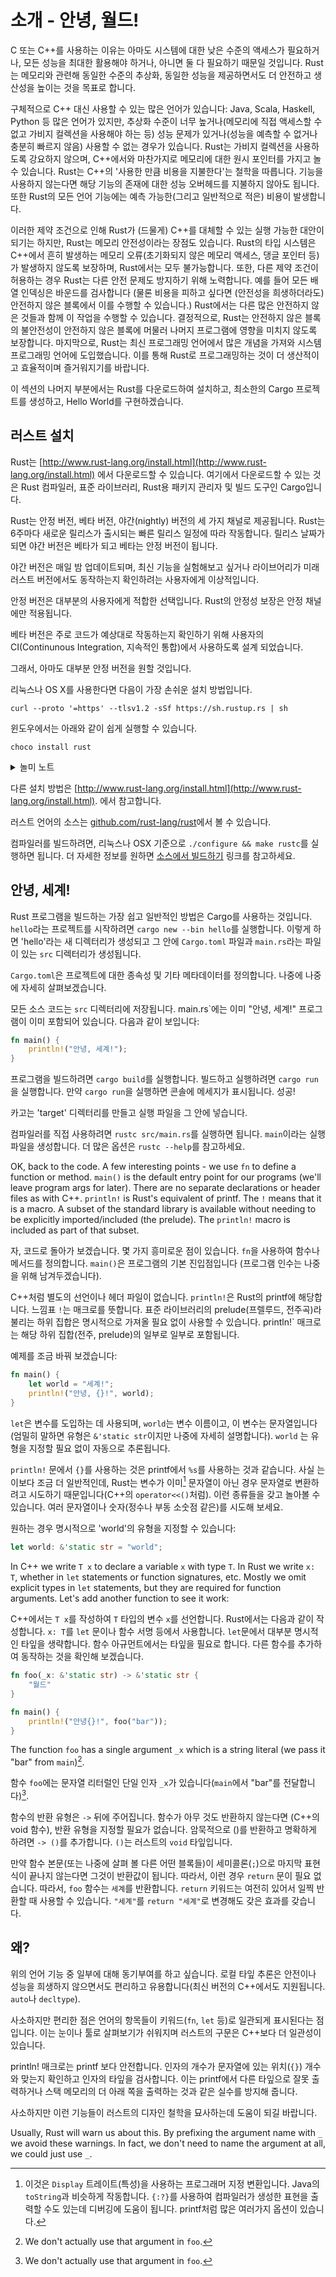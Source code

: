 # 소개 - 안녕, 월드!

C 또는 C++를 사용하는 이유는 아마도 시스템에 대한 낮은 수준의 액세스가 필요하거나, 모든 
성능을 최대한 활용해야 하거나, 아니면 둘 다 필요하기 때문일 것입니다. Rust는 메모리와 
관련해 동일한 수준의 추상화, 동일한 성능을 제공하면서도 더 안전하고 생산성을 높이는 것을 
목표로 합니다.

구체적으로 C++ 대신 사용할 수 있는 많은 언어가 있습니다: Java, Scala, Haskell, Python 등 
많은 언어가 있지만, 추상화 수준이 너무 높거나(메모리에 직접 액세스할 수 없고 가비지 
컬렉션을 사용해야 하는 등) 성능 문제가 있거나(성능을 예측할 수 없거나 충분히 빠르지 않음) 
사용할 수 없는 경우가 있습니다. Rust는 가비지 컬렉션을 사용하도록 강요하지 않으며, 
C++에서와 마찬가지로 메모리에 대한 원시 포인터를 가지고 놀 수 있습니다. Rust는 C++의 
'사용한 만큼 비용을 지불한다'는 철학을 따릅니다. 기능을 사용하지 않는다면 해당 기능의 
존재에 대한 성능 오버헤드를 지불하지 않아도 됩니다. 또한 Rust의 모든 언어 기능에는 예측 
가능한(그리고 일반적으로 적은) 비용이 발생합니다.

이러한 제약 조건으로 인해 Rust가 (드물게) C++를 대체할 수 있는 실행 가능한 대안이 되기는 
하지만, Rust는 메모리 안전성이라는 장점도 있습니다. Rust의 타입 시스템은 C++에서 흔히 
발생하는 메모리 오류(초기화되지 않은 메모리 액세스, 댕글 포인터 등)가 발생하지 않도록 
보장하며, Rust에서는 모두 불가능합니다. 또한, 다른 제약 조건이 허용하는 경우 Rust는 다른 
안전 문제도 방지하기 위해 노력합니다. 예를 들어 모든 배열 인덱싱은 바운드를 검사합니다
(물론 비용을 피하고 싶다면 (안전성을 희생하더라도) 안전하지 않은 블록에서 이를 수행할 수 
있습니다.) Rust에서는 다른 많은 안전하지 않은 것들과 함께 이 작업을 수행할 수 있습니다. 
결정적으로, Rust는 안전하지 않은 블록의 불안전성이 안전하지 않은 블록에 머물러 나머지 
프로그램에 영향을 미치지 않도록 보장합니다. 마지막으로, Rust는 최신 프로그래밍 언어에서 
많은 개념을 가져와 시스템 프로그래밍 언어에 도입했습니다. 이를 통해 Rust로 프로그래밍하는 
것이 더 생산적이고 효율적이며 즐거워지기를 바랍니다.

이 섹션의 나머지 부분에서는 Rust를 다운로드하여 설치하고, 최소한의 Cargo 프로젝트를 
생성하고, Hello World를 구현하겠습니다.

## 러스트 설치

Rust는 [http://www.rust-lang.org/install.html](http://www.rust-lang.org/install.html) 
에서 다운로드할 수 있습니다. 여기에서 다운로드할 수 있는 것은 Rust 컴파일러, 표준 
라이브러리, Rust용 패키지 관리자 및 빌드 도구인 Cargo입니다.

Rust는 안정 버전, 베타 버전, 야간(nightly) 버전의 세 가지 채널로 제공됩니다. Rust는 6주마다 
새로운 릴리스가 출시되는 빠른 릴리스 일정에 따라 작동합니다. 릴리스 날짜가 되면 야간 버전은 
베타가 되고 베타는 안정 버전이 됩니다.

야간 버전은 매일 밤 업데이트되며, 최신 기능을 실험해보고 싶거나 라이브어리가 미래 러스트 
버전에서도 동작하는지 확인하려는 사용자에게 이상적입니다.

안정 버전은 대부분의 사용자에게 적합한 선택입니다. Rust의 안정성 보장은 안정 채널에만 
적용됩니다.

베타 버전은 주로 코드가 예상대로 작동하는지 확인하기 위해 사용자의 CI(Continunous Integration, 
지속적인 통합)에서 사용하도록 설계 되었습니다.

그래서, 아마도 대부분 안정 버전을 원할 것입니다.  

리눅스나 OS X를 사용한다면 다음이 가장 손쉬운 설치 방법입니다.

```
curl --proto '=https' --tlsv1.2 -sSf https://sh.rustup.rs | sh
```

윈도우에서는 아래와 같이 쉽게 실행할 수 있습니다. 

```
choco install rust
```

<details>
<summary> 놀미 노트 </summary>
choco는 chocolatey(초코레티) 패키지 관리자를 설치해야 합니다.   
[설치법](https://www.lainyzine.com/ko/article/how-to-install-package-manager-chocolatey-on-windows-10/)
을 참고하여 진행해 볼 수 있습니다. 

더 쉬운 방법은 rustup_init.exe를 [러스트업 링크](https://rustup.rs/)에서 다운 받는 방법입니다.
</details>

다른 설치 방법은 [http://www.rust-lang.org/install.html](http://www.rust-lang.org/install.html).
에서 참고합니다. 

러스트 언어의 소스는 [github.com/rust-lang/rust](https://github.com/rust-lang/rust)에서 
볼 수 있습니다. 
 
컴파일러를 빌드하려면, 리눅스나 OSX 기준으로 `./configure && make rustc`를 실행하면 됩니다.
더 자세한 정보를 원하면 [소스에서 빌드하기](https://github.com/rust-lang/rust#building-from-source)
링크를 참고하세요.

## 안녕, 세계!

Rust 프로그램을 빌드하는 가장 쉽고 일반적인 방법은 Cargo를 사용하는 것입니다. `hello`라는 
프로젝트를 시작하려면 `cargo new --bin hello`를 실행합니다. 이렇게 하면 'hello'라는 새
디렉터리가 생성되고 그 안에 `Cargo.toml` 파일과 `main.rs`라는 파일이 있는 `src` 
디렉터리가 생성됩니다.

`Cargo.toml`은 프로젝트에 대한 종속성 및 기타 메타데이터를 정의합니다. 나중에 나중에 
자세히 살펴보겠습니다.

모든 소스 코드는 `src` 디렉터리에 저장됩니다. main.rs`에는 이미
"안녕, 세계!" 프로그램이 이미 포함되어 있습니다. 다음과 같이 보입니다:

```rust
fn main() {
    println!("안녕, 세계!");
}
```

프로그램을 빌드하려면 `cargo build`를 실행합니다. 빌드하고 실행하려면 `cargo run`을 
실행합니다. 만약 `cargo run`을 실행하면 콘솔에 메세지가 표시됩니다. 성공!

카고는 'target' 디렉터리를 만들고 실행 파일을 그 안에 넣습니다.

컴파일러를 직접 사용하려면 `rustc src/main.rs`를 실행하면 됩니다.
`main`이라는 실행 파일을 생성합니다. 더 많은 옵션은 `rustc --help`를 참고하세요.

OK, back to the code. A few interesting points - we use `fn` to define a
function or method. `main()` is the default entry point for our programs (we'll
leave program args for later). There are no separate declarations or header
files as with C++. `println!` is Rust's equivalent of printf. The `!` means that
it is a macro. A subset of the standard library is available without needing to
be explicitly imported/included (the prelude). The `println!` macro is included
as part of that subset.

자, 코드로 돌아가 보겠습니다. 몇 가지 흥미로운 점이 있습니다. `fn`을 사용하여 함수나 
메서드를 정의합니다. `main()`은 프로그램의 기본 진입점입니다 (프로그램 인수는 나중을 위해 
남겨두겠습니다).  

C++처럼 별도의 선언이나 헤더 파일이 없습니다. `println!`은 Rust의 printf에 해당합니다. 
느낌표 `!`는 매크로를 뜻합니다. 표준 라이브러리의 prelude(프렐루드, 전주곡)라 불리는 하위 
집합은 명시적으로 가져올 필요 없이 사용할 수 있습니다.  println!` 매크로는 해당 하위 
집합(전주, prelude)의 일부로 일부로 포함됩니다.

예제를 조금 바꿔 보겠습니다:

```rust
fn main() {
    let world = "세계!";
    println!("안녕, {}!", world);
}
```

`let`은 변수를 도입하는 데 사용되며, `world`는 변수 이름이고, 이 변수는
문자열입니다(엄밀히 말하면 유형은 `&'static str`이지만 나중에 자세히 설명합니다). `world` 
는 유형을 지정할 필요 없이 자동으로 추론됩니다.

`println!` 문에서 `{}`를 사용하는 것은 printf에서 `%s`를 사용하는 것과 같습니다. 사실
는 이보다 조금 더 일반적인데, Rust는 변수가 이미[^1] 문자열이 아닌 경우
문자열로 변환하려고 시도하기 때문입니다(C++의 `operator<<()`처럼).
이런 종류들을 갖고 놀아볼 수 있습니다. 여러 문자열이나 숫자(정수나 부동 소숫점 같은)를 
시도해 보세요. 

원하는 경우 명시적으로 'world'의 유형을 지정할 수 있습니다:

```rust
let world: &'static str = "world";
```

In C++ we write `T x` to declare a variable `x` with type `T`. In Rust we write
`x: T`, whether in `let` statements or function signatures, etc. Mostly we omit
explicit types in `let` statements, but they are required for function
arguments. Let's add another function to see it work:

C++에서는 `T x`를 작성하여 `T` 타입의 변수 `x`를 선언합니다. Rust에서는 다음과 같이 
작성합니다. `x: T`를 `let` 문이나 함수 서명 등에서 사용합니다. `let`문에서 대부분 
명시적인 타잎을 생략합니다. 함수 아규먼트에서는 타잎을 필요로 합니다. 다른 함수를 추가하여
동작하는 것을 확인해 보겠습니다. 

```rust
fn foo(_x: &'static str) -> &'static str {
    "월드"
}

fn main() {
    println!("안녕{}!", foo("bar"));
}
```

The function `foo` has a single argument `_x` which is a string literal (we pass
it "bar" from `main`)[^2].

함수 `foo`에는 문자열 리터럴인 단일 인자 `_x`가 있습니다(`main`에서 "bar"를 전달합니다)[^2].

함수의 반환 유형은 `->` 뒤에 주어집니다. 함수가 아무 것도 반환하지 않는다면
(C++의 void 함수), 반환 유형을 지정할 필요가 없습니다. 암묵적으로 ()를 반환하고 
명확하게 하려면 `-> ()`를 추가합니다. `()`는 러스트의 `void` 타잎입니다. 

만약 함수 본문(또는 나중에 살펴 볼 다른 어떤 블록들)이 세미콜론(`;`)으로 마지막 표현식이 
끝나지 않는다면 그것이 반환값이 됩니다. 따라서, 이런 경우 `return` 문이 필요 없습니다. 
따라서, `foo` 함수는 `세계`를 반환합니다. `return` 키워드는 여전히 있어서 일찍 반환할 때
사용할 수 있습니다. `"세계"`를 `return "세계"`로 변경해도 갖은 효과를 갖습니다.  

## 왜?

위의 언어 기능 중 일부에 대해 동기부여를 하고 싶습니다. 로컬 타잎 추론은 안전이나 성능을 
희생하지 않으면서도 편리하고 유용합니다(최신 버전의 C++에서도 지원됩니다. `auto`나 
`decltype`). 

사소하지만 편리한 점은 언어의 항목들이 키워드(`fn`, `let` 등)로 일관되게 표시된다는 
점입니다. 이는 눈이나 툴로 살펴보기가 쉬워지며 러스트의 구문은 C++보다 더 일관성이 
있습니다.   

println! 매크로는 printf 보다 안전합니다. 인자의 개수가 문자열에 있는 위치(`{}`) 개수와 
맞는지 확인하고 인자의 타잎을 검사합니다. 이는 printf에서 다른 타잎으로 잘못 출력하거나
스택 메모리의 더 아래 쪽을 출력하는 것과 같은 실수를 방지해 줍니다. 

사소하지만 이런 기능들이 러스트의 디자인 철학을 묘사하는데 도움이 되길 바랍니다.  

[^1]: 이것은 `Display` 트레이트(특성)을 사용하는 프로그래머 지정 변환입니다. Java의 
`toString`과 비슷하게 작동합니다. `{:?}`를 사용하여 컴파일러가 생성한 표현을 출력할 수도 
있는데 디버깅에 도움이 됩니다. printf처럼 많은 여러가지 옵션이 있습니다.


[^2]: We don't actually use that argument in `foo`. 

Usually, Rust will warn us about this. 
By prefixing the argument name with `_` we avoid
these warnings. In fact, we don't need to name the argument at all, we could
just use `_`.

[^2]: 우리는 실제로 `foo`에서 이 인수를 사용하지 않습니다. 일반적으로 Rust는 이에 대해 
경고합니다. 인수 이름 앞에 `_`를 붙이면 이러한 경고를 피할 수 있습니다. 사실, 인자 이름을 
전혀 지정할 필요가 없습니다. 그냥 `_`를 사용하면 됩니다.


